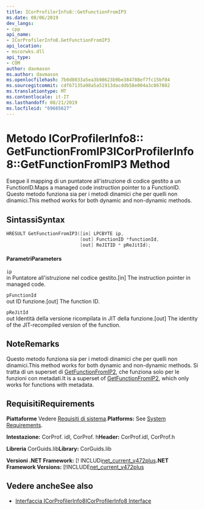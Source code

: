```yaml
---
title: ICorProfilerInfo8::GetFunctionFromIP3
ms.date: 08/06/2019
dev_langs:
- cpp
api_name:
- ICorProfilerInfo8.GetFunctionFromIP3
api_location:
- mscorwks.dll
api_type:
- COM
author: davmason
ms.author: davmason
ms.openlocfilehash: 7b0d8033a5ea3b98623b9be384788ef7fc15bf04
ms.sourcegitcommit: cdf67135a98a5a51913dacddb58e004a3c867802
ms.translationtype: MT
ms.contentlocale: it-IT
ms.lasthandoff: 08/21/2019
ms.locfileid: "69665627"
---
```

# <a name="icorprofilerinfo8getfunctionfromip3-method"></a><span data-ttu-id="91750-102">Metodo ICorProfilerInfo8:: GetFunctionFromIP3</span><span class="sxs-lookup"><span data-stu-id="91750-102">ICorProfilerInfo8::GetFunctionFromIP3 Method</span></span>

<span data-ttu-id="91750-103">Esegue il mapping di un puntatore all'istruzione di codice gestito a un FunctionID.</span><span class="sxs-lookup"><span data-stu-id="91750-103">Maps a managed code instruction pointer to a FunctionID.</span></span> <span data-ttu-id="91750-104">Questo metodo funziona sia per i metodi dinamici che per quelli non dinamici.</span><span class="sxs-lookup"><span data-stu-id="91750-104">This method works for both dynamic and non-dynamic methods.</span></span>

## <a name="syntax"></a><span data-ttu-id="91750-105">Sintassi</span><span class="sxs-lookup"><span data-stu-id="91750-105">Syntax</span></span>

```cpp
HRESULT GetFunctionFromIP3([in] LPCBYTE ip,
                           [out] FunctionID *functionId,
                           [out] ReJITID * pReJitId);
```

#### <a name="parameters"></a><span data-ttu-id="91750-106">Parametri</span><span class="sxs-lookup"><span data-stu-id="91750-106">Parameters</span></span>

`ip` \
<span data-ttu-id="91750-107">in Puntatore all'istruzione nel codice gestito.</span><span class="sxs-lookup"><span data-stu-id="91750-107">[in] The instruction pointer in managed code.</span></span>

`pFunctionId` \
<span data-ttu-id="91750-108">out ID funzione.</span><span class="sxs-lookup"><span data-stu-id="91750-108">[out] The function ID.</span></span>

`pReJitId` \
<span data-ttu-id="91750-109">out Identità della versione ricompilata in JIT della funzione.</span><span class="sxs-lookup"><span data-stu-id="91750-109">[out] The identity of the JIT-recompiled version of the function.</span></span>

## <a name="remarks"></a><span data-ttu-id="91750-110">Note</span><span class="sxs-lookup"><span data-stu-id="91750-110">Remarks</span></span>

<span data-ttu-id="91750-111">Questo metodo funziona sia per i metodi dinamici che per quelli non dinamici.</span><span class="sxs-lookup"><span data-stu-id="91750-111">This method works for both dynamic and non-dynamic methods.</span></span> <span data-ttu-id="91750-112">Si tratta di un superset di [GetFunctionFromIP2](icorprofilerinfo4-getfunctionfromip2-method.md), che funziona solo per le funzioni con metadati.</span><span class="sxs-lookup"><span data-stu-id="91750-112">It is a superset of [GetFunctionFromIP2](icorprofilerinfo4-getfunctionfromip2-method.md), which only works for functions with metadata.</span></span>

## <a name="requirements"></a><span data-ttu-id="91750-113">Requisiti</span><span class="sxs-lookup"><span data-stu-id="91750-113">Requirements</span></span>

<span data-ttu-id="91750-114">**Piattaforme** Vedere [Requisiti di sistema](../../../../docs/framework/get-started/system-requirements.md).</span><span class="sxs-lookup"><span data-stu-id="91750-114">**Platforms:** See [System Requirements](../../../../docs/framework/get-started/system-requirements.md).</span></span>

<span data-ttu-id="91750-115">**Intestazione:** CorProf. idl, CorProf. h</span><span class="sxs-lookup"><span data-stu-id="91750-115">**Header:** CorProf.idl, CorProf.h</span></span>

<span data-ttu-id="91750-116">**Libreria** CorGuids.lib</span><span class="sxs-lookup"><span data-stu-id="91750-116">**Library:** CorGuids.lib</span></span>

<span data-ttu-id="91750-117">**Versioni .NET Framework:** [! INCLUDi[net_current_v472plus](../../../../includes/net-current-v472plus.md)</span><span class="sxs-lookup"><span data-stu-id="91750-117">**.NET Framework Versions:** [!INCLUDE[net_current_v472plus](../../../../includes/net-current-v472plus.md)</span></span>

## <a name="see-also"></a><span data-ttu-id="91750-118">Vedere anche</span><span class="sxs-lookup"><span data-stu-id="91750-118">See also</span></span>

- [<span data-ttu-id="91750-119">Interfaccia ICorProfilerInfo8</span><span class="sxs-lookup"><span data-stu-id="91750-119">ICorProfilerInfo8 Interface</span></span>](../../../../docs/framework/unmanaged-api/profiling/icorprofilerinfo8-interface.md)
